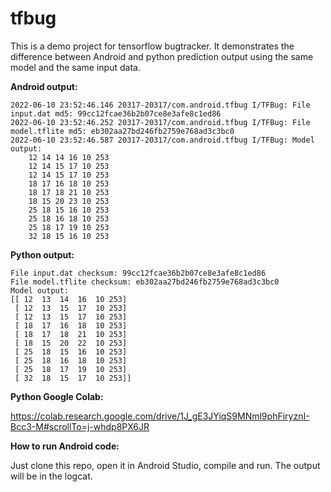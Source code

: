 # tfbug
This is a demo project for tensorflow bugtracker. It demonstrates the difference between Android and python prediction output using the same model and the same input data.

**Android output:**

    2022-06-10 23:52:46.146 20317-20317/com.android.tfbug I/TFBug: File input.dat md5: 99cc12fcae36b2b07ce8e3afe8c1ed86
    2022-06-10 23:52:46.252 20317-20317/com.android.tfbug I/TFBug: File model.tflite md5: eb302aa27bd246fb2759e768ad3c3bc0
    2022-06-10 23:52:46.587 20317-20317/com.android.tfbug I/TFBug: Model output: 
        12 14 14 16 10 253 
        12 14 15 17 10 253 
        12 14 15 17 10 253 
        18 17 16 18 10 253 
        18 17 18 21 10 253 
        18 15 20 23 10 253 
        25 18 15 16 10 253 
        25 18 16 18 10 253 
        25 18 17 19 10 253 
        32 18 15 16 10 253


**Python output:**

    File input.dat checksum: 99cc12fcae36b2b07ce8e3afe8c1ed86
    File model.tflite checksum: eb302aa27bd246fb2759e768ad3c3bc0
    Model output:
    [[ 12  13  14  16  10 253]
     [ 12  13  15  17  10 253]
     [ 12  13  15  17  10 253]
     [ 18  17  16  18  10 253]
     [ 18  17  18  21  10 253]
     [ 18  15  20  22  10 253]
     [ 25  18  15  16  10 253]
     [ 25  18  16  18  10 253]
     [ 25  18  17  19  10 253]
     [ 32  18  15  17  10 253]]


**Python Google Colab:**

https://colab.research.google.com/drive/1J_gE3JYiqS9MNml9phFiryznI-Bcc3-M#scrollTo=j-whdp8PX6JR


**How to run Android code:**

Just clone this repo, open it in Android Studio, compile and run.
The output will be in the logcat.
